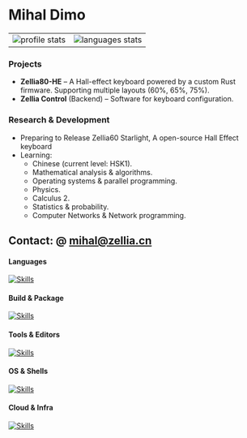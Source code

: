 <h1>Mihal Dimo</h1>
<table align="center">
    <tr>
        <td>
            <img src="https://github-readme-stats.vercel.app/api?username=mhdimo&show_icons=true&amp;&hide_border=true&theme=transparent"
                alt='profile stats'>
        </td>
        <td>
            <img src="https://github-readme-stats.vercel.app/api/top-langs/?username=mhdimo&amp;layout=compact&amp;&hide_border=true&theme=transparent"
                alt='languages stats'>
        </td>
    </tr>
</table>


### Projects

- **Zellia80-HE** – A Hall-effect keyboard powered by a custom Rust firmware. Supporting multiple layouts (60%, 65%, 75%).  
- **Zellia Control** (Backend) – Software for keyboard configuration.

### Research & Development

- Preparing to Release Zellia60 Starlight, A open-source Hall Effect keyboard
- Learning:
  - Chinese (current level: HSK1).
  - Mathematical analysis & algorithms.
  - Operating systems & parallel programming.
  - Physics.
  - Calculus 2.
  - Statistics & probability.
  - Computer Networks & Network programming.
  
 Contact: @ mihal@zellia.cn
---

#### Languages
[![Skills](https://skillicons.dev/icons?i=c,cpp,rust,java,py,php,processing,html,css,js,ts,svelte,tauri&theme=light)](https://skillicons.dev)

#### Build & Package

[![Skills](https://skillicons.dev/icons?i=cmake,maven,anaconda,gradle,bun,npm,yarn,pnpm&theme=light)](https://skillicons.dev)

#### Tools & Editors

[![Skills](https://skillicons.dev/icons?i=vscode,latex,md,git,github,gitlab&theme=light)](https://skillicons.dev)

#### OS & Shells
[![Skills](https://skillicons.dev/icons?i=linux,apple,windows,bsd,bash,powershell&theme=light)](https://skillicons.dev)

#### Cloud & Infra

[![Skills](https://skillicons.dev/icons?i=docker,vercel,cloudflare,kafka,elasticsearch,mysql&theme=light)](https://skillicons.dev)
